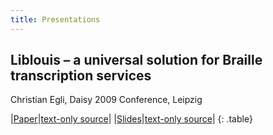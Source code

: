 ```yaml
---
title: Presentations
---
```


## Liblouis – a universal solution for Braille transcription services

Christian Egli, Daisy 2009 Conference, Leipzig

|[Paper](liblouisPaper.pdf)|[text-only source](liblouisPaper.org)|
|[Slides](liblouisSlides.pdf)|[text-only source](liblouisSlides.org)|
{: .table}
